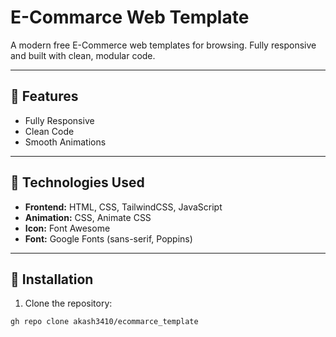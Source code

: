 # E-Commarce Web Template

<!-- A modern E-Commerce web application for browsing, shopping, and managing products. Fully responsive and built with clean, modular code. -->

A modern free E-Commerce web templates for browsing. Fully responsive and built with clean, modular code.

---

## 🔹 Features

<!-- - User authentication (Login/Register)
- Browse products by categories
- Product search with filters
- Shopping cart & checkout
- Order tracking
- Mobile responsive design
- Smooth animations and UI effects
- Admin dashboard for product management (Add/Edit/Delete)
- Dark & light mode support (optional) -->

- Fully Responsive
- Clean Code
- Smooth Animations

---

## 🔹 Technologies Used

- **Frontend:** HTML, CSS, TailwindCSS, JavaScript
- **Animation:** CSS, Animate CSS
- **Icon:** Font Awesome
- **Font:** Google Fonts (sans-serif, Poppins)
<!-- - **Backend:** Django, Django REST Framework
- **Database:** SQLite / PostgreSQL
- **Authentication:** Django built-in auth
- **Icons & Fonts:** Font Awesome
- **Other Libraries:** Alpine.js (optional), Chart.js (optional) -->

---

## 🔹 Installation

1. Clone the repository:

```bash
gh repo clone akash3410/ecommarce_template
```
